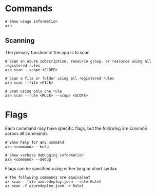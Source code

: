 # Commands

```shell
# Show usage information
aza
```

## Scanning

The primary function of the app is to scan 

```shell
# Scan an Azure subscription, resource group, or resource using all registered rules
aza scan --scope <SCOPE>

# Scan a file or folder using all registered rules
aza scan --file <FILE>

# Scan using only one rule
aza scan --rule <RULE> --scope <SCOPE>
```

# Flags

Each command may have specific flags, but the following are common across all commands

```shell
# Show help for any command
aza <command> --help

# Show verbose debugging information
aza <command> --debug
```

Flags can be specified using either long or short syntax

```shell
# The following commands are equivalent
az scan --file azuredeploy.json --rule Rule1
az scan -f azuredeploy.json -r Rule1
```
